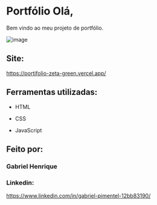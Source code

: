 # Portfólio Olá,

Bem vindo ao meu projeto de portfólio.

![image](https://github.com/GroundWave96/portifolio/assets/54560401/6a3123df-2b1f-4eb8-9031-51d1899f25ff)

## Site:

https://portifolio-zeta-green.vercel.app/

## Ferramentas utilizadas:

* HTML

* CSS

* JavaScript

## Feito por:

### Gabriel Henrique

### Linkedin:
 https://www.linkedin.com/in/gabriel-pimentel-12bb83190/
